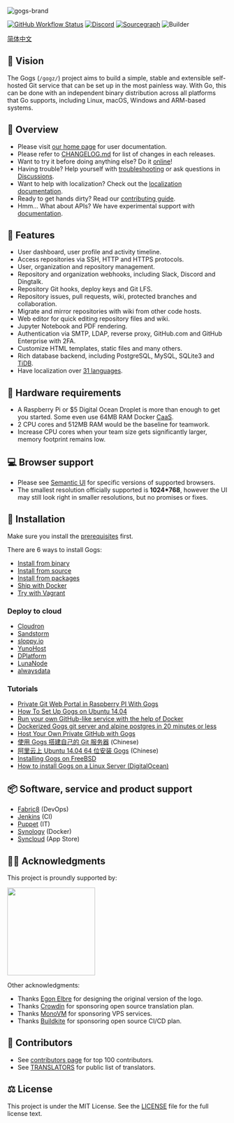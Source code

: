 ![gogs-brand](https://user-images.githubusercontent.com/2946214/146899259-6a8b58ad-8d6e-40d2-ab02-79dc6aadabbf.png)

[![GitHub Workflow Status](https://img.shields.io/github/checks-status/gogs/gogs/main?logo=github&style=for-the-badge)](https://github.com/gogs/gogs/actions?query=branch%3Amain) [![Discord](https://img.shields.io/discord/382595433060499458.svg?style=for-the-badge&logo=discord)](https://discord.gg/9aqdHU7) [![Sourcegraph](https://img.shields.io/badge/view%20on-Sourcegraph-brightgreen.svg?style=for-the-badge&logo=sourcegraph)](https://sourcegraph.com/github.com/gogs/gogs) ![Builder](https://img.shields.io/badge/Builder-supported-orange?style=for-the-badge&logo=data%3Aimage%2Fpng%3Bbase64%2CiVBORw0KGgoAAAANSUhEUgAAABAAAAAQCAMAAAAoLQ9TAAAAIGNIUk0AAHomAACAhAAA%2BgAAAIDoAAB1MAAA6mAAADqYAAAXcJy6UTwAAAClUExURfFlIgAAAPFlIvFlIvFlIvFlIvFlIvFlIvFlIvFlIvFlIvFlIvFlIvFlIvFlIvFlIvFlIvFlIvFlIvFlIvFlIvFlIvFlIvFlIvFlIvFlIvFlIvFlIvFlIvFlIvFlIvFlIvFlIvFlIvFlIvFlIvFlIvFlIvFlIvFlIvFlIvFlIvFlIvFlIvFlIvFlIvFlIvFlIvFlIvFlIvFlIvFlIvFlIvFlIv%2F%2F%2F6tHwToAAAA2dFJOUwAAE1UmNGp5KF18JxsaW3t4NjxiYD8NU3R3dWtpdmUwA1JhVxxack4VXDElSkhHAgQvaAxDQn3%2Fja4AAAABYktHRDZHv4jRAAAAB3RJTUUH6AITDys2vDm3kwAAAKZJREFUGNNdz40OgiAQAOCrKE0LKK2AIu1PJS016%2F1fLX50a93G3e7bOA4AgPEEwWgI3U9nng8mBpgHXgiLZU86Y0JX6yjebC3ps2NciP1BHpPU3oQTE0KeY8nl5WrhRniWF0We8UBZ0DPupiaU4B7cs6H3B%2F4PIFPRAIpwXKZpiTlxQytJOXs8GaeyslAjZRYTQqHabQZNG81eUdv0XzS5e386130BpAcM0x6aUgoAAAAldEVYdGRhdGU6Y3JlYXRlADIwMjQtMDItMTlUMTU6NDM6NTMrMDA6MDDckriDAAAAJXRFWHRkYXRlOm1vZGlmeQAyMDI0LTAyLTE5VDE1OjQzOjUzKzAwOjAwrc8APwAAACh0RVh0ZGF0ZTp0aW1lc3RhbXAAMjAyNC0wMi0xOVQxNTo0Mzo1MyswMDowMPraIeAAAAAASUVORK5CYII%3D&color=%23F16522)

[简体中文](README_ZH.md)

## 🔮 Vision

The Gogs (`/gɑgz/`) project aims to build a simple, stable and extensible self-hosted Git service that can be set up in the most painless way. With Go, this can be done with an independent binary distribution across all platforms that Go supports, including Linux, macOS, Windows and ARM-based systems.

## 📡 Overview

- Please visit [our home page](https://gogs.io) for user documentation.
- Please refer to [CHANGELOG.md](CHANGELOG.md) for list of changes in each releases.
- Want to try it before doing anything else? Do it [online](https://try.gogs.io/gogs/gogs)!
- Having trouble? Help yourself with [troubleshooting](https://gogs.io/docs/intro/troubleshooting.html) or ask questions in [Discussions](https://github.com/gogs/gogs/discussions).
- Want to help with localization? Check out the [localization documentation](https://gogs.io/docs/features/i18n.html).
- Ready to get hands dirty? Read our [contributing guide](.github/CONTRIBUTING.md).
- Hmm... What about APIs? We have experimental support with [documentation](https://github.com/gogs/docs-api).

## 💌 Features

- User dashboard, user profile and activity timeline.
- Access repositories via SSH, HTTP and HTTPS protocols.
- User, organization and repository management.
- Repository and organization webhooks, including Slack, Discord and Dingtalk.
- Repository Git hooks, deploy keys and Git LFS.
- Repository issues, pull requests, wiki, protected branches and collaboration.
- Migrate and mirror repositories with wiki from other code hosts.
- Web editor for quick editing repository files and wiki.
- Jupyter Notebook and PDF rendering.
- Authentication via SMTP, LDAP, reverse proxy, GitHub.com and GitHub Enterprise with 2FA.
- Customize HTML templates, static files and many others.
- Rich database backend, including PostgreSQL, MySQL, SQLite3 and [TiDB](https://github.com/pingcap/tidb).
- Have localization over [31 languages](https://crowdin.com/project/gogs).

## 💾 Hardware requirements

- A Raspberry Pi or $5 Digital Ocean Droplet is more than enough to get you started. Some even use 64MB RAM Docker [CaaS](https://www.docker.com/blog/containers-as-a-service-caas/).
- 2 CPU cores and 512MB RAM would be the baseline for teamwork.
- Increase CPU cores when your team size gets significantly larger, memory footprint remains low.

## 💻 Browser support

- Please see [Semantic UI](https://github.com/Semantic-Org/Semantic-UI#browser-support) for specific versions of supported browsers.
- The smallest resolution officially supported is **1024*768**, however the UI may still look right in smaller resolutions, but no promises or fixes.

## 📜 Installation

Make sure you install the [prerequisites](https://gogs.io/docs/installation) first.

There are 6 ways to install Gogs:

- [Install from binary](https://gogs.io/docs/installation/install_from_binary.html)
- [Install from source](https://gogs.io/docs/installation/install_from_source.html)
- [Install from packages](https://gogs.io/docs/installation/install_from_packages.html)
- [Ship with Docker](https://github.com/gogs/gogs/tree/main/docker)
- [Try with Vagrant](https://github.com/geerlingguy/ansible-vagrant-examples/tree/master/gogs)

### Deploy to cloud

- [Cloudron](https://www.cloudron.io/store/io.gogs.cloudronapp.html)
- [Sandstorm](https://github.com/cem/gogs-sandstorm)
- [sloppy.io](https://github.com/sloppyio/quickstarters/tree/master/gogs)
- [YunoHost](https://github.com/YunoHost-Apps/gogs_ynh)
- [DPlatform](https://github.com/DFabric/DPlatform-Shell)
- [LunaNode](https://github.com/LunaNode/launchgogs)
- [alwaysdata](https://www.alwaysdata.com/en/marketplace/gogs/)

### Tutorials

- [Private Git Web Portal in Raspberry PI With Gogs](https://peppe8o.com/private-git-web-portal-in-raspberry-pi-with-gogs/)
- [How To Set Up Gogs on Ubuntu 14.04](https://www.digitalocean.com/community/tutorials/how-to-set-up-gogs-on-ubuntu-14-04)
- [Run your own GitHub-like service with the help of Docker](https://blog.hypriot.com/post/run-your-own-github-like-service-with-docker/)
- [Dockerized Gogs git server and alpine postgres in 20 minutes or less](https://garthwaite.org/docker-gogs.html)
- [Host Your Own Private GitHub with Gogs](https://eladnava.com/host-your-own-private-github-with-gogs-io/)
- [使用 Gogs 搭建自己的 Git 服务器](https://blog.mynook.info/post/host-your-own-git-server-using-gogs/) (Chinese)
- [阿里云上 Ubuntu 14.04 64 位安装 Gogs](https://my.oschina.net/luyao/blog/375654) (Chinese)
- [Installing Gogs on FreeBSD](https://www.codejam.info/2015/03/installing-gogs-on-freebsd.html)
- [How to install Gogs on a Linux Server (DigitalOcean)](https://www.youtube.com/watch?v=deSfX0gqefE)

## 📦 Software, service and product support

- [Fabric8](http://fabric8.io/) (DevOps)
- [Jenkins](https://plugins.jenkins.io/gogs-webhook/) (CI)
- [Puppet](https://forge.puppet.com/modules/Siteminds/gogs) (IT)
- [Synology](https://www.synology.com) (Docker)
- [Syncloud](https://syncloud.org/) (App Store)

## 🙇‍♂️ Acknowledgments

<p>This project is proundly supported by:</p>
<p>
  <a href="https://www.digitalocean.com/">
    <img src="https://opensource.nyc3.cdn.digitaloceanspaces.com/attribution/assets/SVG/DO_Logo_horizontal_blue.svg" width="201px">
  </a>
</p>

Other acknowledgments:

- Thanks [Egon Elbre](https://twitter.com/egonelbre) for designing the original version of the logo.
- Thanks [Crowdin](https://crowdin.com/project/gogs) for sponsoring open source translation plan.
- Thanks [MonoVM](https://monovm.com/linux-vps/) for sponsoring VPS services.
- Thanks [Buildkite](https://buildkite.com) for sponsoring open source CI/CD plan.

## 👋 Contributors

- See [contributors page](https://github.com/gogs/gogs/graphs/contributors) for top 100 contributors.
- See [TRANSLATORS](conf/locale/TRANSLATORS) for public list of translators.

## ⚖️ License

This project is under the MIT License. See the [LICENSE](https://github.com/gogs/gogs/blob/main/LICENSE) file for the full license text.
